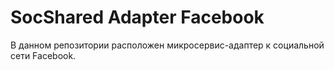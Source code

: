 # SocShared Adapter Facebook

В данном репозитории расположен микросервис-адаптер к социальной сети Facebook.

